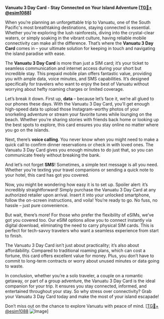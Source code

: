 **Vanuatu 3 Day Card - Stay Connected on Your Island Adventure [[TG💪+ @esim1088](https://t.me/s/esim1088)]**

When you’re planning an unforgettable trip to Vanuatu, one of the South Pacific's most breathtaking destinations, staying connected is essential. Whether you're exploring the lush rainforests, diving into the crystal-clear waters, or simply soaking in the vibrant culture, having reliable mobile connectivity can make all the difference. That’s where the **Vanuatu 3 Day Card** comes in – your ultimate solution for keeping in touch and navigating the island paradise with ease.

The **Vanuatu 3 Day Card** is more than just a SIM card; it’s your ticket to seamless communication and internet access during your short but incredible stay. This prepaid mobile plan offers fantastic value, providing you with ample data, voice minutes, and SMS capabilities. It’s designed specifically for travelers who want to enjoy the best of Vanuatu without worrying about hefty roaming charges or limited coverage.

Let’s break it down. First up, **data** – because let’s face it, we’re all glued to our phones these days. With the Vanuatu 3 Day Card, you’ll get enough high-speed data to upload those Instagram-worthy photos of your snorkeling adventure or stream your favorite tunes while lounging on the beach. Whether you’re sharing stories with friends back home or looking up the best spots to explore, this card ensures you stay online no matter where you go on the islands.

Next, there’s **voice calling**. You never know when you might need to make a quick call to confirm dinner reservations or check in with loved ones. The Vanuatu 3 Day Card gives you enough minutes to do just that, so you can communicate freely without breaking the bank.

And let’s not forget **SMS**! Sometimes, a simple text message is all you need. Whether you’re texting your travel companions or sending a quick note to your hotel, this card has got you covered.

Now, you might be wondering how easy it is to set up. Spoiler alert: it’s incredibly straightforward! Simply purchase the Vanuatu 3 Day Card at any authorized retailer upon arrival. Insert it into your unlocked smartphone, follow the on-screen instructions, and voila! You’re ready to go. No fuss, no hassle – just pure convenience.

But wait, there’s more! For those who prefer the flexibility of eSIMs, we’ve got you covered too. Our eSIM options allow you to connect instantly via digital download, eliminating the need to carry physical SIM cards. This is perfect for tech-savvy travelers who want a seamless experience from start to finish.

The Vanuatu 3 Day Card isn’t just about practicality; it’s also about affordability. Compared to traditional roaming plans, which can cost a fortune, this card offers excellent value for money. Plus, you don’t have to commit to long-term contracts or worry about unused minutes or data going to waste.

In conclusion, whether you’re a solo traveler, a couple on a romantic getaway, or part of a group adventure, the Vanuatu 3 Day Card is the ideal companion for your trip. It ensures you stay connected, informed, and entertained throughout your stay. So why stress over connectivity? Grab your Vanuatu 3 Day Card today and make the most of your island escapade!

Don’t miss out on the chance to explore Vanuatu with peace of mind. [[TG💪+ @esim1088](https://t.me/s/esim1088) ![Image](https://i.postimg.cc/Y0z9fWf4/image.png)]